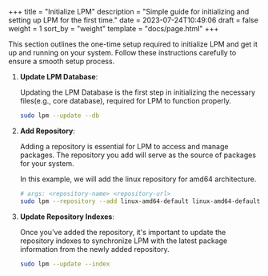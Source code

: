 +++
title = "Initialize LPM"
description = "Simple guide for initializing and setting up LPM for the first time."
date = 2023-07-24T10:49:06
draft = false
weight = 1
sort_by = "weight"
template = "docs/page.html"
+++

This section outlines the one-time setup required to initialize LPM and get it up and running on your system.
Follow these instructions carefully to ensure a smooth setup process.


1. **Update LPM Database**:

    Updating the LPM Database is the first step in initializing the necessary files(e.g., core database), required for LPM to function properly.

    ```sh
    sudo lpm --update --db
    ```

2. **Add Repository**:

    Adding a repository is essential for LPM to access and manage packages. The repository you add will serve as the source of packages for your system.

    In this example, we will add the linux repository for amd64 architecture.

    ```sh
    # args: <repository-name> <repository-url>
    sudo lpm --repository --add linux-amd64-default linux-amd64-default.lpm.lodosgroup.org
    ```

3. **Update Repository Indexes**:

    Once you've added the repository, it's important to update the repository indexes to synchronize LPM with the latest package information from the newly
    added repository.

    ```sh
    sudo lpm --update --index
    ```
